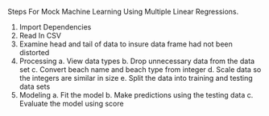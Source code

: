 
Steps For Mock Machine Learning Using Multiple Linear Regressions.
1.	Import Dependencies
2.	Read In CSV
3.	Examine head and tail of data to insure data frame had not been distorted
4.	Processing
    a.	View data types
    b.	Drop unnecessary data from the data set
    c.	Convert beach name and beach type from integer
    d.	Scale data so the integers are similar in size
    e.	Split the data into training and testing data sets
5.	Modeling
    a.	Fit the model
    b.	Make predictions using the testing data
    c.	Evaluate the model using score
